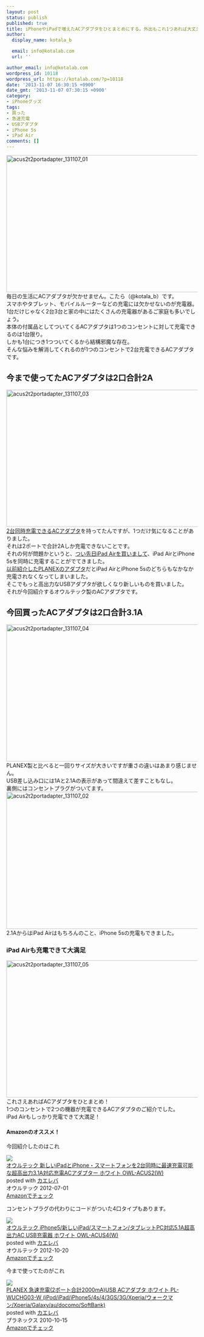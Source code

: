 ```yaml
---
layout: post
status: publish
published: true
title: iPhoneやiPadで増えたACアダプタをひとまとめにする。外出もこれ1つあれば大丈夫！
author:
  display_name: kotala_b

  email: info@kotalab.com
  url: ''

author_email: info@kotalab.com
wordpress_id: 10118
wordpress_url: https://kotalab.com/?p=10118
date: '2013-11-07 16:30:15 +0900'
date_gmt: '2013-11-07 07:30:15 +0900'
category:
- iPhoneグッズ
tags:
- 買った
- 急速充電
- USBアダプタ
- iPhone 5s
- iPad Air
comments: []
---
```

<p><img src="https://kotalab.com/wp-content/uploads/acus2t2portadapter_131107_01-546x361.jpg" alt="acus2t2portadapter_131107_01" width="546" height="361" class="alignnone size-large wp-image-10124" /><br />
毎日の生活にACアダプタが欠かせません。こたら（@kotala_b）です。<br />
スマホやタブレット、モバイルルーターなどの充電には欠かせないのが充電器。<br />
1台だけじゃなく2台3台と家の中にはたくさんの充電器があるご家庭も多いでしょう。<br />
本体の付属品としてついてくるACアダプタは1つのコンセントに対して充電できるのは1台限り。<br />
しかも1台につき1つついてくるから結構邪魔な存在。<br />
そんな悩みを解消してくれるのが1つのコンセントで2台充電できるACアダプタです。<br />
<!--more--></p>
<h2>今まで使ってたACアダプタは2口合計2A</h2>
<p><img src="https://kotalab.com/wp-content/uploads/acus2t2portadapter_131107_03-546x361.jpg" alt="acus2t2portadapter_131107_03" width="546" height="361" class="alignnone size-large wp-image-10125" /><br />
<a href="https://kotalab.com/usb-2port-adapter" title="1つのコンセントから2台を同時充電！外出時に便利な2ポートUSBアダプタを購入！" target="_blank">2台同時充電できるACアダプタ</a>を持ってたんですが、1つだけ気になることがありました。<br />
それは2ポートで合計2Aしか充電できないことです。<br />
それの何が問題かというと、<a href="https://kotalab.com/buy-ipad-air" title="iPad Airを発売日の夕方購入！意外な穴場！？で並ばずにたったの5分でWi-Fi版が買えた！" target="_blank">つい先日iPad Airを買いまして</a>、iPad AirとiPhone 5sを同時に充電することがでてきました。<br />
<a href="https://kotalab.com/usb-2port-adapter" title="1つのコンセントから2台を同時充電！外出時に便利な2ポートUSBアダプタを購入！" target="_blank">以前紹介したPLANEXのアダプタ</a>だとiPad AirとiPhone 5sのどちらもなかなか充電されなくなってしまいました。<br />
そこでもっと高出力なUSBアダプタが欲しくなり新しいものを買いました。<br />
それが今回紹介するオウルテック製のACアダプタです。</p>
<h2>今回買ったACアダプタは2口合計3.1A</h2>
<p><img src="https://kotalab.com/wp-content/uploads/acus2t2portadapter_131107_04-546x361.jpg" alt="acus2t2portadapter_131107_04" width="546" height="361" class="alignnone size-large wp-image-10123" /><br />
PLANEX製と比べると一回りサイズが大きいですが重さの違いはあまり感じません。<br />
USB差し込み口には1Aと2.1Aの表示があって間違えて差すこともなし。<br />
裏側にはコンセントプラグがついてます。<br />
<img src="https://kotalab.com/wp-content/uploads/acus2t2portadapter_131107_02-546x361.jpg" alt="acus2t2portadapter_131107_02" width="546" height="361" class="alignnone size-large wp-image-10121" /><br />
2.1AからはiPad Airはもちろんのこと、iPhone 5sの充電もできました。</p>
<h3>iPad Airも充電できて大満足</h3>
<p><img src="https://kotalab.com/wp-content/uploads/acus2t2portadapter_131107_05-546x361.jpg" alt="acus2t2portadapter_131107_05" width="546" height="361" class="alignnone size-large wp-image-10122" /><br />
これさえあればACアダプタをひとまとめ！<br />
1つのコンセントで2つの機器が充電できるACアダプタのご紹介でした。<br />
iPad Airもしっかり充電できて大満足！</p>
<h4 class="aam">Amazonのオススメ！</h4>
<p>今回紹介したのはこれ</p>
<div class="kaerebalink-box">
<div class="kaerebalink-image"><a href="http://www.amazon.co.jp/exec/obidos/ASIN/B0089HZVR8/same-22/ref=nosim/" rel="nofollow" target="_blank"><img src="http://ecx.images-amazon.com/images/I/3153zdNEuCL._SL160_.jpg" style="border: none;" /></a></div>
<div class="kaerebalink-info">
<div class="kaerebalink-name"><a href="http://www.amazon.co.jp/exec/obidos/ASIN/B0089HZVR8/same-22/ref=nosim/" rel="nofollow" target="_blank">オウルテック 新しいiPadとiPhone・スマートフォンを2台同時に最速充電可能な超高出力3.1A対応充電ACアダプター ホワイト OWL-ACUS2(W)</a>
<div class="kaerebalink-powered-date">posted with <a href="http://kaereba.com" rel="nofollow" target="_blank">カエレバ</a></div>
</div>
<div class="kaerebalink-detail"> オウルテック 2012-07-01    </div>
<div class="kaerebalink-link1">
<div class="shoplinkamazon"><a href="http://www.amazon.co.jp/gp/search?keywords=%83I%83E%83%8B%83e%83b%83N%20%92%B4%8D%82%8Fo%97%CD3.1A%91%CE%89%9E%8F%5B%93dAC%83A%83_%83v%83%5E%81%5B&__mk_ja_JP=%83J%83%5E%83J%83i&tag=same-22" rel="nofollow" target="_blank" title="アマゾン" >Amazonでチェック</a></div>
</div>
</div>
<div class="booklink-footer"></div>
</div>
<p>コンセントプラグの代わりにコードがついた4口タイプもあります。</p>
<div class="kaerebalink-box">
<div class="kaerebalink-image"><a href="http://www.amazon.co.jp/exec/obidos/ASIN/B009QVIGNC/same-22/ref=nosim/" rel="nofollow" target="_blank"><img src="http://ecx.images-amazon.com/images/I/31q-b6ZT7FL._SL160_.jpg" style="border: none;" /></a></div>
<div class="kaerebalink-info">
<div class="kaerebalink-name"><a href="http://www.amazon.co.jp/exec/obidos/ASIN/B009QVIGNC/same-22/ref=nosim/" rel="nofollow" target="_blank">オウルテック iPhone5/新しいiPad/スマートフォン/タブレットPC対応5.1A超高出力AC USB充電器 ホワイト OWL-ACUS4(W)</a>
<div class="kaerebalink-powered-date">posted with <a href="http://kaereba.com" rel="nofollow" target="_blank">カエレバ</a></div>
</div>
<div class="kaerebalink-detail"> オウルテック 2012-10-20    </div>
<div class="kaerebalink-link1">
<div class="shoplinkamazon"><a href="http://www.amazon.co.jp/gp/search?keywords=iPhone5%20%83I%83E%83%8B%83e%83b%83N&__mk_ja_JP=%83J%83%5E%83J%83i&tag=same-22" rel="nofollow" target="_blank" title="アマゾン" >Amazonでチェック</a></div>
</div>
</div>
<div class="booklink-footer"></div>
</div>
<p>今まで使ってたのがこれ</p>
<div class="kaerebalink-box">
<div class="kaerebalink-image"><a href="http://www.amazon.co.jp/exec/obidos/ASIN/B0043BX03Q/same-22/ref=nosim/" rel="nofollow" target="_blank"><img src="http://ecx.images-amazon.com/images/I/31c-qkZHAhL._SL160_.jpg" style="border: none;" /></a></div>
<div class="kaerebalink-info">
<div class="kaerebalink-name"><a href="http://www.amazon.co.jp/exec/obidos/ASIN/B0043BX03Q/same-22/ref=nosim/" rel="nofollow" target="_blank">PLANEX 急速充電(2ポート合計2000mA)USB ACアダプタ ホワイト PL-WUCHG03-W (iPod/iPad/iPhone5/4s/4/3GS/3G/Xperia/ウォークマン/Xperia/Galaxy/au/docomo/SoftBank)</a>
<div class="kaerebalink-powered-date">posted with <a href="http://kaereba.com" rel="nofollow" target="_blank">カエレバ</a></div>
</div>
<div class="kaerebalink-detail"> プラネックス 2010-10-15    </div>
<div class="kaerebalink-link1">
<div class="shoplinkamazon"><a href="http://www.amazon.co.jp/gp/search?keywords=G%2F3GS%2F4&__mk_ja_JP=%83J%83%5E%83J%83i&tag=same-22" rel="nofollow" target="_blank" title="アマゾン" >Amazonでチェック</a></div>
</div>
</div>
<div class="booklink-footer"></div>
</div>
